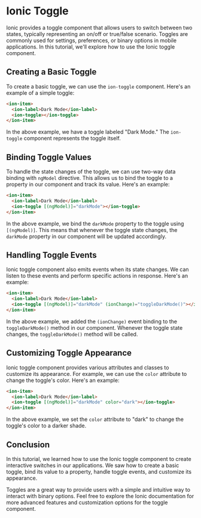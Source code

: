# Ionic Toggle

Ionic provides a toggle component that allows users to switch between two states, typically representing an on/off or true/false scenario. Toggles are commonly used for settings, preferences, or binary options in mobile applications. In this tutorial, we'll explore how to use the Ionic toggle component.

## Creating a Basic Toggle

To create a basic toggle, we can use the `ion-toggle` component. Here's an example of a simple toggle:

```html
<ion-item>
  <ion-label>Dark Mode</ion-label>
  <ion-toggle></ion-toggle>
</ion-item>
```

In the above example, we have a toggle labeled "Dark Mode." The `ion-toggle` component represents the toggle itself.

## Binding Toggle Values

To handle the state changes of the toggle, we can use two-way data binding with `ngModel` directive. This allows us to bind the toggle to a property in our component and track its value. Here's an example:

```html
<ion-item>
  <ion-label>Dark Mode</ion-label>
  <ion-toggle [(ngModel)]="darkMode"></ion-toggle>
</ion-item>
```

In the above example, we bind the `darkMode` property to the toggle using `[(ngModel)]`. This means that whenever the toggle state changes, the `darkMode` property in our component will be updated accordingly.

## Handling Toggle Events

Ionic toggle component also emits events when its state changes. We can listen to these events and perform specific actions in response. Here's an example:

```html
<ion-item>
  <ion-label>Dark Mode</ion-label>
  <ion-toggle [(ngModel)]="darkMode" (ionChange)="toggleDarkMode()"></ion-toggle>
</ion-item>
```

In the above example, we added the `(ionChange)` event binding to the `toggleDarkMode()` method in our component. Whenever the toggle state changes, the `toggleDarkMode()` method will be called.

## Customizing Toggle Appearance

Ionic toggle component provides various attributes and classes to customize its appearance. For example, we can use the `color` attribute to change the toggle's color. Here's an example:

```html
<ion-item>
  <ion-label>Dark Mode</ion-label>
  <ion-toggle [(ngModel)]="darkMode" color="dark"></ion-toggle>
</ion-item>
```

In the above example, we set the `color` attribute to "dark" to change the toggle's color to a darker shade.

## Conclusion

In this tutorial, we learned how to use the Ionic toggle component to create interactive switches in our applications. We saw how to create a basic toggle, bind its value to a property, handle toggle events, and customize its appearance.

Toggles are a great way to provide users with a simple and intuitive way to interact with binary options. Feel free to explore the Ionic documentation for more advanced features and customization options for the toggle component.
